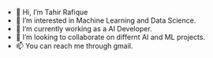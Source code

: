 - 👋 Hi, I’m Tahir Rafique
- 👀 I’m interested in Machine Learning and Data Science.
- 🌱 I’m currently working as a AI Developer.
- 💞️ I’m looking to collaborate on differnt AI and ML projects.
- 📫 You can reach me through gmail.

<!---
tahirrafiqueasad/tahirrafiqueasad is a ✨ special ✨ repository because its `README.md` (this file) appears on your GitHub profile.
You can click the Preview link to take a look at your changes.
--->
